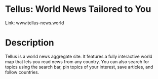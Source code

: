 <h1> Tellus: World News Tailored to You</h1> 
Link: www.tellus-news.world

<h1>Description</h1>
<p>Tellus is a world news aggregate site. It features a fully interactive world map that lets you read news from any country. You can also search for topics using the search bar, pin topics of your interest, save articles, and follow countries.</p>
